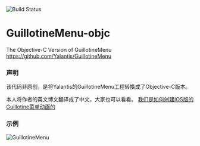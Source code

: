 ![Build Status](https://travis-ci.com/hechen/GuillotineMenu-objc.svg?branch=master)

# GuillotineMenu-objc
The Objective-C Version of GuillotineMenu  https://github.com/Yalantis/GuillotineMenu

### 声明
该代码非原创，是将Yalantis的GuillotineMenu工程转换成了Objective-C版本。

本人将作者的英文博文翻译成了中文，大家也可以看看。 [我们是如何创建IOS版的Guillotine菜单动画的](http://hechen.info/2015/09/01/How-We-Created-Guillotine-Menu-Animation-for-iOS/)

### 示例
![GuillotineMenu](https://yalantis.com/media/content/ckeditor/2015/04/14/activitytopmenu_vKfwzSX.gif)


